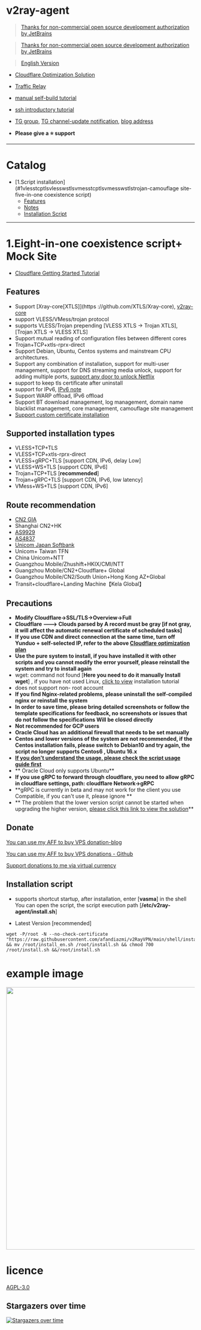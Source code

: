 # v2ray-agent

> [Thanks for non-commercial open source development authorization by JetBrains](https://www.jetbrains.com/?from=v2ray-agent)

> [Thanks for non-commercial open source development authorization by JetBrains](https://www.jetbrains.com/?from=v2ray-agent)

> [English Version](https://github.com/afandiazmi/v2RayVPN/blob/main/documents/en/README_EN.md)

- [Cloudflare Optimization Solution](https://github.com/afandiazmi/v2RayVPN/blob/main/documents/optimize_V2Ray.md)
- [Traffic Relay](https://github.com/afandiazmi/v2RayVPN/blob/main/documents/traffic_relay.md)
- [manual self-build tutorial](https://github.com/afandiazmi/v2RayVPN/blob/main/documents/Cloudflare_install_manual.md)
- [ssh introductory tutorial](https://www.v2ray-agent.com/2020-12-16-ssh%E5%85%A5%E9%97%A8%E6%95%99%E7%A8%8B)

- [TG group](https://t.me/technologyshare), [TG channel-update notification](https://t.me/v2rayAgentChannel), [blog address](https://www.v2ray-agent.com/)
- **Please give a ⭐ support**

---

# Catalog

- [1.Script installation](#1vlesstcptlsvlesswstlsvmesstcptlsvmesswstlstrojan-camouflage site-five-in-one coexistence script)
  - [Features](#Features)
  - [Notes](#Notes)
  - [Installation Script](#installation-script)

---

# 1.Eight-in-one coexistence script+ Mock Site

- [Cloudflare Getting Started Tutorial](https://github.com/afandiazmi/v2RayVPN/blob/main/documents/cloudflare_init.md)

## Features

- Support [Xray-core[XTLS]](https ://github.com/XTLS/Xray-core), [v2ray-core](https://github.com/v2fly/v2ray-core)
- support VLESS/VMess/trojan protocol
- supports VLESS/Trojan prepending [VLESS XTLS -> Trojan XTLS], [Trojan XTLS -> VLESS XTLS]
- Support mutual reading of configuration files between different cores
- Trojan+TCP+xtls-rprx-direct
- Support Debian, Ubuntu, Centos systems and mainstream CPU architectures.
- Support any combination of installation, support for multi-user management, support for DNS streaming media unlock, support for adding multiple ports, [support any door to unlock Netflix](https://github.com/afandiazmi/v2RayVPN/blob/main/documents/netflix/dokodemo-unblock_netflix.md)
- support to keep tls certificate after uninstall
- support for IPv6, [IPv6 note](https://github.com/afandiazmi/v2RayVPN/blob/main/documents/ipv6_help.md)
- Support WARP offload, IPv6 offload
- Support BT download management, log management, domain name blacklist management, core management, camouflage site management
- [Support custom certificate installation](https://github.com/afandiazmi/v2RayVPN/blob/main/documents/install_tls.md)

## Supported installation types

- VLESS+TCP+TLS
- VLESS+TCP+xtls-rprx-direct
- VLESS+gRPC+TLS [support CDN, IPv6, delay Low]
- VLESS+WS+TLS [support CDN, IPv6]
- Trojan+TCP+TLS [**recommended**]
- Trojan+gRPC+TLS [support CDN, IPv6, low latency]
- VMess+WS+TLS [support CDN, IPv6]

## Route recommendation

- [CN2 GIA](https://github.com/afandiazmi/v2RayVPN/blob/main/documents/donation_aff.md#1cn2-gia)
- Shanghai CN2+HK
- [AS9929](https://github.com/afandiazmi/v2RayVPN/blob/main/documents/donation_aff.md#2%E8%81%94%E9%80%9A-as9929a%E7%BD%91)
- [AS4837](https://github.com/afandiazmi/v2RayVPN/blob/main/documents/donation_aff.md#3%E8%81%94%E9%80%9A-as4837%E6%99%AE%E9%80%9A%E6%B0%91%E7%94%A8%E7%BD%91)
- [Unicom Japan Softbank](https://github.com/afandiazmi/v2RayVPN/blob/main/documents/donation_aff.md#4%E8%81%94%E9%80%9A-%E6%97%A5%E6%9C%AC%E8%BD%AF%E9%93%B6)
- Unicom+ Taiwan TFN
- China Unicom+NTT
- Guangzhou Mobile/Zhushift+HKIX/CMI/NTT
- Guangzhou Mobile/CN2+Cloudflare+ Global
- Guangzhou Mobile/CN2/South Union+Hong Kong AZ+Global
- Transit+cloudflare+Landing Machine【Kela Global】

## Precautions

- **Modify Cloudflare->SSL/TLS->Overview->Full**
- **Cloudflare ---> Clouds parsed by A record must be gray [if not gray, it will affect the automatic renewal certificate of scheduled tasks]**
- **If you use CDN and direct connection at the same time, turn off Yunduo + self-selected IP, refer to the above [Cloudflare optimization plan](https://github.com/afandiazmi/v2RayVPN/blob/main/documents/optimize_V2Ray.md)**
- **Use the pure system to install, if you have installed it with other scripts and you cannot modify the error yourself, please reinstall the system and try to install again**
- wget: command not found [**Here you need to do it manually Install wget**]
  , if you have not used Linux, [click to view](https://github.com/afandiazmi/v2RayVPN/blob/main/documents/install_tools.md) installation tutorial
- does not support non- root account
- **If you find Nginx-related problems, please uninstall the self-compiled nginx or reinstall the system**
- **In order to save time, please bring detailed screenshots or follow the template specifications for feedback, no screenshots or issues that do not follow the specifications Will be closed directly**
- **Not recommended for GCP users**
- **Oracle Cloud has an additional firewall that needs to be set manually**
- **Centos and lower versions of the system are not recommended, if the Centos installation fails, please switch to Debian10 and try again, the script no longer supports Centos6 , Ubuntu 16.x**
- **[If you don't understand the usage, please check the script usage guide first](https://github.com/afandiazmi/v2RayVPN/blob/main/documents/how_to_use.md)**
- ** Oracle Cloud only supports Ubuntu**
- **If you use gRPC to forward through cloudflare, you need to allow gRPC in cloudflare settings, path: cloudflare Network->gRPC**
- **gRPC is currently in beta and may not work for the client you use Compatible, if you can't use it, please ignore **
- ** The problem that the lower version script cannot be started when upgrading the higher version, [please click this link to view the solution](https://github.com/afandiazmi/v2RayVPN/blob/main/documents/how_to_use.md#4%E4%BD%8E%E7%89%88%E6%9C%AC%E5%8D%87%E7%BA%A7%E9%AB%98%E7%89%88%E6%9C%AC%E5%90%8E%E6%97%A0%E6%B3%95%E5%90%AF%E5%8A%A8%E6%A0%B8%E5%BF%83)**

## Donate

[You can use my AFF to buy VPS donation-blog](https://www.v2ray-agent.com/%E6%82%A8%E5%8F%AF%E4%BB%A5%E9%80%9A%E8%BF%87%E6%88%91%E7%9A%84AFF%E8%B4%AD%E4%B9%B0vps%E6%8D%90%E8%B5%A0)

[You can use my AFF to buy VPS donations - Github](https://github.com/afandiazmi/v2RayVPN/blob/main/documents/donation_aff.md)

[Support donations to me via virtual currency](https://github.com/afandiazmi/v2RayVPN/blob/main/documents/donation.md)

## Installation script

- supports shortcut startup, after installation, enter [**vasma**] in the shell You can open the script, the script execution path [**/etc/v2ray-agent/install.sh**]

- Latest Version [recommended]

```
wget -P/root -N --no-check-certificate "https://raw.githubusercontent.com/afandiazmi/v2RayVPN/main/shell/install_en.sh" && mv /root/install_en.sh /root/install.sh && chmod 700 /root/install.sh &&/root/install.sh
```

# example image

<img src="hhttps://raw.githubusercontent.com/afandiazmi/v2RayVPN/main/fodder/install/install.jpg" width=700>

# licence

[AGPL-3.0](https://github.com/afandiazmi/v2RayVPN/blob/main/LICENSE)

## Stargazers over time

[![Stargazers over time](https://starchart.cc/mack-a/v2ray-agent.svg)](https://starchart.cc/mack-a/v2ray-agent)
